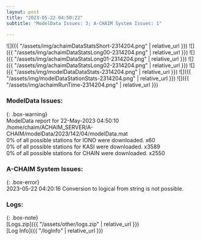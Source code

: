```yaml
---
layout: post
title: "2023-05-22 04:50:22"
subtitle: "ModelData Issues: 3; A-CHAIM System Issues: 1"

---
```


![]({{ "/assets/img/achaimDataStatsShort-2314204.png" | relative_url }})
![]({{ "/assets/img/achaimDataStatsLong00-2314204.png" | relative_url }})
![]({{ "/assets/img/achaimDataStatsLong01-2314204.png" | relative_url }})
![]({{ "/assets/img/achaimDataStatsLong02-2314204.png" | relative_url }})
![]({{ "/assets/img/modelDataDataStats-2314204.png" | relative_url }})
![]({{ "/assets/img/modelDataStationStats-2314204.png" | relative_url }})
![]({{ "/assets/img/achaimRunTime-2314204.png" | relative_url }})


### ModelData Issues:  
  
{: .box-warning}  
 ModelData report for 22-May-2023 04:50:10   
 /home/chaim/ACHAIM_SERVER/A-CHAIM/modelData/2023/142/04/modelData.mat   
 0% of all possible stations for IONO were downloaded. x60   
 0% of all possible stations for KASI were downloaded. x3589   
 0% of all possible stations for CHAIN were downloaded. x2550   
  
### A-CHAIM System Issues:  
  
{: .box-error}  
2023-05-22 04:20:16 Conversion to logical from string is not possible.  

### Logs:  
  
{: .box-note}  
[Logs.zip]({{ "/assets/other/logs.zip" | relative_url }})  
[Log Info]({{ "/logInfo" | relative_url }})  
